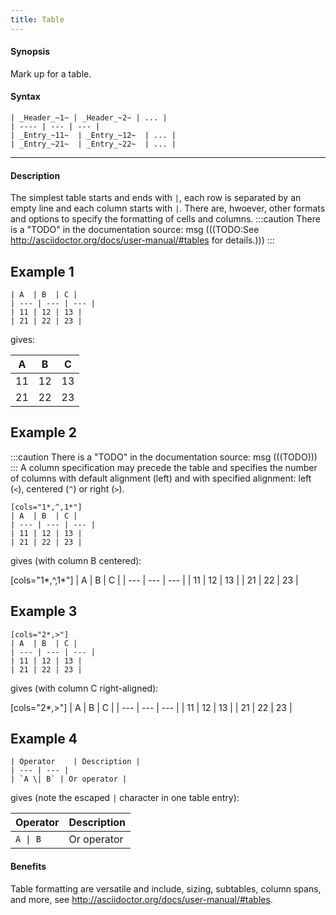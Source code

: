 ```yaml
---
title: Table
---
```


#### Synopsis

Mark up for a table.

#### Syntax

``````
| _Header_~1~ | _Header_~2~ | ... |
| ---- | --- | --- |
| _Entry_~11~  | _Entry_~12~  | ... |
| _Entry_~21~  | _Entry_~22~  | ... |
``````

----

#### Description

The simplest table starts and ends with `|`, each row is separated by an empty line and each column starts with `|`.
There are, hwoever, other formats and options to specify the formatting of cells and columns.
:::caution
There is a "TODO" in the documentation source:
msg
(((TODO:See http://asciidoctor.org/docs/user-manual/#tables for details.)))
:::

##  Example 1 

``````
| A  | B  | C |
| --- | --- | --- |
| 11 | 12 | 13 |
| 21 | 22 | 23 |
``````

gives:

| A  | B  | C |
| --- | --- | --- |
| 11 | 12 | 13 |
| 21 | 22 | 23 |


##  Example 2 

:::caution
There is a "TODO" in the documentation source:
msg
(((TODO)))
:::
A column specification may precede the table and specifies the number of columns with default alignment (left) and with
specified alignment: left (`<`), centered (`^`) or right (`>`).

```rascal
[cols="1*,^,1*"]
| A  | B  | C |
| --- | --- | --- |
| 11 | 12 | 13 |
| 21 | 22 | 23 |

```

gives (with column B centered):

[cols="1*,^,1*"]
| A  | B  | C |
| --- | --- | --- |
| 11 | 12 | 13 |
| 21 | 22 | 23 |


##  Example 3 

```rascal
[cols="2*,>"]
| A  | B  | C |
| --- | --- | --- |
| 11 | 12 | 13 |
| 21 | 22 | 23 |

```

gives (with column C right-aligned):

[cols="2*,>"]
| A  | B  | C |
| --- | --- | --- |
| 11 | 12 | 13 |
| 21 | 22 | 23 |


##  Example 4 

```rascal
| Operator    | Description |
| --- | --- |
| `A \| B` | Or operator |

```

gives (note the escaped `|` character in one table entry):

| Operator    | Description |
| --- | --- |
| `A \| B` | Or operator |


#### Benefits

Table formatting are versatile and include, sizing, subtables, column spans, and more, see  http://asciidoctor.org/docs/user-manual/#tables.


